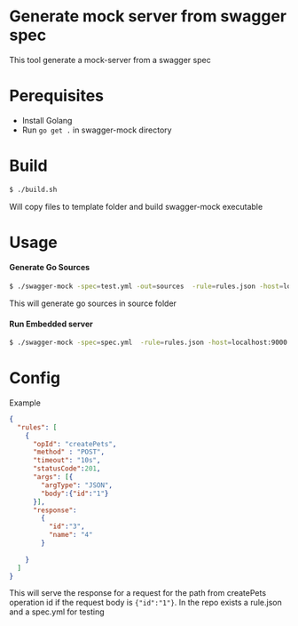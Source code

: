 # Generate mock server from swagger spec

This tool generate a mock-server from a swagger spec

# Perequisites
 - Install Golang
 - Run `go get .` in swagger-mock directory

# Build
```sh
$ ./build.sh
```
Will copy files to template folder and build swagger-mock executable

# Usage

#### Generate Go Sources

```sh
$ ./swagger-mock -spec=test.yml -out=sources  -rule=rules.json -host=localhost:9000
```

This will generate go sources in source folder

#### Run Embedded server 
```sh
$ ./swagger-mock -spec=spec.yml  -rule=rules.json -host=localhost:9000 -embedded=true
```

# Config
Example 
```json
{
  "rules": [
    {
      "opId": "createPets",
      "method" : "POST",
      "timeout": "10s",
      "statusCode":201,
      "args": [{
        "argType": "JSON",
        "body":{"id":"1"}
      }],
      "response":
        {
          "id":"3",
          "name": "4"
        }
      
    }
  ]
}
```
This will serve the response for a request for the path from createPets operation id if the request body is `{"id":"1"}`.
In the repo exists a rule.json and a spec.yml for testing

